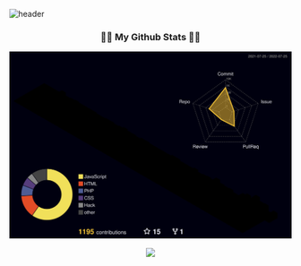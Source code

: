 ![header](https://capsule-render.vercel.app/api?type=slice&color=auto&height=300&section=header&text=Kimjuneseo&fontSize=120&animation=fadeIn
)

<h3 align="center">👩‍💻 My Github Stats 👩‍💻</h3>
<div align="center">

  ![](./profile-3d-contrib/profile-night-rainbow.svg)

</div>


<p align="center">
  <a href="https://hits.seeyoufarm.com"><img src="https://hits.seeyoufarm.com/api/count/incr/badge.svg?url=https%3A%2F%2Fgithub.com%2Fkimjuneseo&count_bg=%23000000&title_bg=%23000000&icon=github.svg&icon_color=%23E7E7E7&title=&edge_flat=false"/></a>
</p>
